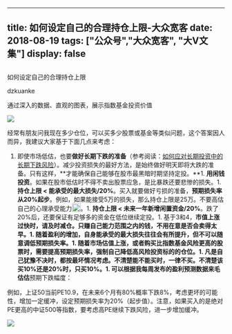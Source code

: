 
---
title:   如何设定自己的合理持仓上限-大众宽客
date: 2018-08-19
tags: ["公众号","大众宽客", "大V文集"]
display: false
---


## 



如何设定自己的合理持仓上限




dzkuanke




通过深入的数据、直观的图表，展示指数基金投资价值


<img class="" data-copyright="0" data-ratio="0.7491666666666666" data-s="300,640" src="https://mmbiz.qpic.cn/mmbiz_jpg/PKw3FQPmhIj10VqnUZkAloicyqVZJOnuMlNf7EkdYAkYcFe3JKHyUSyOL10Tib91SAVXtaPqVLkDuichBTibfjVjpg/640?wx_fmt=jpeg" data-type="jpeg" data-w="1200" style=""/>



经常有朋友问我现在多少仓位，可以买多少股票或基金等类似问题，这个答案因人而异，我建议大家基于下面几点来考虑：


1. 即使市场低估，也要**做好长期下跌的准备**（参考阅读：[如何应对长期投资中的长期下跌风险](http://mp.weixin.qq.com/s?__biz=MzAwMTc1MDcwNw==&amp;mid=2648272839&amp;idx=1&amp;sn=1a5a3ef8d64854d2295ab552eb46bee2&amp;chksm=82f92c1bb58ea50d7fa08b67e587847451caa1d8a2be8d3c4506a0d11c47e6b96c9903ddec60&amp;scene=21#wechat_redirect)）。减少投资损失的最好方法，是始终做好明天即将大跌的准备。只有这样，**才能确保自己能够在股市最黑暗时期坚持定投。**1. **用闲钱投资**。如果在股市低估时不得不卖出股票应急，是比暴跌还要悲惨的损失。1. **持仓上限 &lt; 能承受的最大损失/20%**。买入就要做好亏损的准备，**预期损失率从20%起步**。例如，如果能接受5万的损失，那么持仓上限是25万。不要高估自己的心理承受能力<img src="https://res.wx.qq.com/mpres/htmledition/images/icon/common/emotion_panel/emoji_wx/2_05.png" data-ratio="1" data-w="20" style="display:inline-block;width:20px;vertical-align:text-bottom;"/>。1. **持仓上限 &lt; 未来一年新增闲置资金/20%**。跌了20%后，还要保证有足够多的资金在低位继续定投。1. 基于3和4，**市值上涨过快时，请及时减仓。**只赚自己能力范围之内的钱，不用在意是否会卖得太早。1. 随着盈利的增加，自身能承受的最大损失往往会有所提升，但不可以随意调低预期损失率。1. 随着市场估值上涨，或者购买比指数基金风险更高的股票时，需要提高预期损失率，强制自己降低高风险投资标的的仓位。1. 凡是自己犹豫不决时，都按最坏情况考虑。不清楚能不能买时，一律不买。不清楚该买10%还是20%时，只买10%。1. 可以根据我每周发布的盈利预测数据来**毛估估**预期下跌幅度：


例如，上证50当前PE10.9，在未来6个月有80%概率下跌8%，考虑更坏的可能性，增加一定缓冲，设定预期损失率为20%（起步值）。注意，如果买入的是绝对PE更高的中证500等指数，要考虑高PE继续下跌风险，进一步增加缓冲。

<img class="" data-copyright="0" data-ratio="0.11790393013100436" data-s="300,640" src="https://mmbiz.qpic.cn/mmbiz_png/PKw3FQPmhIj10VqnUZkAloicyqVZJOnuMWkeg6yVNKntlCL6kJ3fDZp8EunnDETwJpKDOicicEQGficLXGjk79UcIg/640?wx_fmt=png" data-type="png" data-w="916" style=""/>










